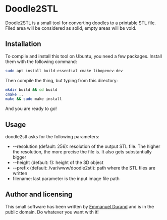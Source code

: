 Doodle2STL
=========

Doodle2STL is a small tool for converting doodles to a printable STL file. Filed area will be considered as solid, empty areas will be void.

Installation
------------

To compile and install this tool on Ubuntu, you need a few packages. Install them with the following command:

```bash
sudo apt install build-essential cmake libopencv-dev
```

Then compile the thing, but typing from this directory:

```bash
mkdir build && cd build
cmake ..
make && sudo make install
```

And you are ready to go!

Usage
-----

doodle2stl asks for the following parameters:

* --resolution (default: 256): resolution of the output STL file. The higher the resolution, the more precise the file is. It also gets substantially bigger
* --height (default: 1): height of the 3D object
* --prefix (default: /var/www/doodle2stl): path where the STL files are written
* filename: last parameter is the input image file path

Author and licensing
--------------------

This small software has been written by [Emmanuel Durand](https://emmanueldurand.net) and is in the public domain. Do whatever you want with it!
